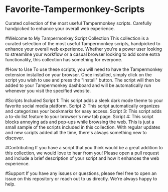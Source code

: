 # Favorite-Tampermonkey-Scripts
Curated collection of the most useful Tampermonkey scripts. Carefully handpicked to enhance your overall web experience.


#Welcome to My Tampermonkey Script Collection
This collection is a curated selection of the most useful Tampermonkey scripts, handpicked to enhance your overall web experience. Whether you're a power user looking to streamline your workflow or a casual browser looking to add some extra functionality, this collection has something for everyone.

#How to Use
To use these scripts, you will need to have the Tampermonkey extension installed on your browser. Once installed, simply click on the script you wish to use and press the "Install" button. The script will then be added to your Tampermonkey dashboard and will be automatically run whenever you visit the specified website.

#Scripts Included
Script 1: This script adds a sleek dark mode theme to your favorite social media platform.
Script 2: This script automatically organizes and categorizes your bookmarks for easy access.
Script 3: This script adds a to-do list feature to your browser's new tab page.
Script 4: This script blocks annoying ads and pop-ups while browsing the web.
This is just a small sample of the scripts included in this collection. With regular updates and new scripts added all the time, there's always something new to discover.

#Contributing
If you have a script that you think would be a great addition to this collection, we would love to hear from you! Please open a pull request and include a brief description of your script and how it enhances the web experience.

#Support
If you have any issues or questions, please feel free to open an issue on this repository or reach out to us directly. We're always happy to help.
